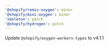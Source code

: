 ```yaml
---
'@shopify/remix-oxygen': minor
'@shopify/mini-oxygen': minor
'skeleton': patch
'@shopify/hydrogen': patch
---
```


Update `@shopify/oxygen-workers-types` to v4.1.1
